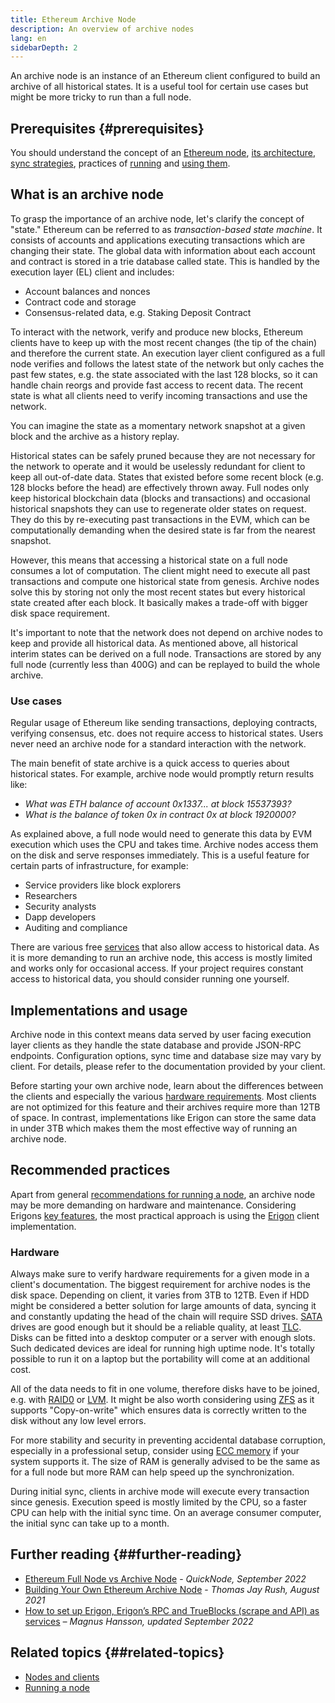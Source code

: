 ```yaml
---
title: Ethereum Archive Node
description: An overview of archive nodes
lang: en
sidebarDepth: 2
---
```


An archive node is an instance of an Ethereum client configured to build an archive of all historical states. It is a useful tool for certain use cases but might be more tricky to run than a full node.

## Prerequisites \{#prerequisites}

You should understand the concept of an [Ethereum node](/developers/docs/nodes-and-clients/), [its architecture](/developers/docs/nodes-and-clients/node-architecture/), [sync strategies](/developers/docs/nodes-and-clients/#sync-modes), practices of [running](/developers/docs/nodes-and-clients/run-a-node/) and [using them](/developers/docs/apis/json-rpc/).

## What is an archive node

To grasp the importance of an archive node, let's clarify the concept of "state." Ethereum can be referred to as _transaction-based state machine_. It consists of accounts and applications executing transactions which are changing their state. The global data with information about each account and contract is stored in a trie database called state. This is handled by the execution layer (EL) client and includes:

- Account balances and nonces
- Contract code and storage
- Consensus-related data, e.g. Staking Deposit Contract

To interact with the network, verify and produce new blocks, Ethereum clients have to keep up with the most recent changes (the tip of the chain) and therefore the current state. An execution layer client configured as a full node verifies and follows the latest state of the network but only caches the past few states, e.g. the state associated with the last 128 blocks, so it can handle chain reorgs and provide fast access to recent data. The recent state is what all clients need to verify incoming transactions and use the network.

You can imagine the state as a momentary network snapshot at a given block and the archive as a history replay.

Historical states can be safely pruned because they are not necessary for the network to operate and it would be uselessly redundant for client to keep all out-of-date data. States that existed before some recent block (e.g. 128 blocks before the head) are effectively thrown away. Full nodes only keep historical blockchain data (blocks and transactions) and occasional historical snapshots they can use to regenerate older states on request. They do this by re-executing past transactions in the EVM, which can be computationally demanding when the desired state is far from the nearest snapshot.

However, this means that accessing a historical state on a full node consumes a lot of computation. The client might need to execute all past transactions and compute one historical state from genesis. Archive nodes solve this by storing not only the most recent states but every historical state created after each block. It basically makes a trade-off with bigger disk space requirement.

It's important to note that the network does not depend on archive nodes to keep and provide all historical data. As mentioned above, all historical interim states can be derived on a full node. Transactions are stored by any full node (currently less than 400G) and can be replayed to build the whole archive.

### Use cases

Regular usage of Ethereum like sending transactions, deploying contracts, verifying consensus, etc. does not require access to historical states. Users never need an archive node for a standard interaction with the network.

The main benefit of state archive is a quick access to queries about historical states. For example, archive node would promptly return results like:

- _What was ETH balance of account 0x1337... at block 15537393?_
- _What is the balance of token 0x in contract 0x at block 1920000?_

As explained above, a full node would need to generate this data by EVM execution which uses the CPU and takes time. Archive nodes access them on the disk and serve responses immediately. This is a useful feature for certain parts of infrastructure, for example:

- Service providers like block explorers
- Researchers
- Security analysts
- Dapp developers
- Auditing and compliance

There are various free [services](/developers/docs/nodes-and-clients/nodes-as-a-service/) that also allow access to historical data. As it is more demanding to run an archive node, this access is mostly limited and works only for occasional access. If your project requires constant access to historical data, you should consider running one yourself.

## Implementations and usage

Archive node in this context means data served by user facing execution layer clients as they handle the state database and provide JSON-RPC endpoints. Configuration options, sync time and database size may vary by client. For details, please refer to the documentation provided by your client.

Before starting your own archive node, learn about the differences between the clients and especially the various [hardware requirements](/developers/docs/nodes-and-clients/run-a-node/#requirements). Most clients are not optimized for this feature and their archives require more than 12TB of space. In contrast, implementations like Erigon can store the same data in under 3TB which makes them the most effective way of running an archive node.

## Recommended practices

Apart from general [recommendations for running a node](/developers/docs/nodes-and-clients/run-a-node/), an archive node may be more demanding on hardware and maintenance. Considering Erigons [key features](https://github.com/ledgerwatch/erigon#key-features), the most practical approach is using the [Erigon](/developers/docs/nodes-and-clients/#erigon) client implementation.

### Hardware

Always make sure to verify hardware requirements for a given mode in a client's documentation.
The biggest requirement for archive nodes is the disk space. Depending on client, it varies from 3TB to 12TB. Even if HDD might be considered a better solution for large amounts of data, syncing it and constantly updating the head of the chain will require SSD drives. [SATA](https://www.cleverfiles.com/help/sata-hard-drive.html) drives are good enough but it should be a reliable quality, at least [TLC](https://blog.synology.com/tlc-vs-qlc-ssds-what-are-the-differences). Disks can be fitted into a desktop computer or a server with enough slots. Such dedicated devices are ideal for running high uptime node. It's totally possible to run it on a laptop but the portability will come at an additional cost.

All of the data needs to fit in one volume, therefore disks have to be joined, e.g. with [RAID0](https://en.wikipedia.org/wiki/Standard_RAID_levels#RAID_0) or [LVM](https://web.mit.edu/rhel-doc/5/RHEL-5-manual/Deployment_Guide-en-US/ch-lvm.html). It might be also worth considering using [ZFS](https://en.wikipedia.org/wiki/ZFS) as it supports "Copy-on-write" which ensures data is correctly written to the disk without any low level errors.

For more stability and security in preventing accidental database corruption, especially in a professional setup, consider using [ECC memory](https://en.wikipedia.org/wiki/ECC_memory) if your system supports it. The size of RAM is generally advised to be the same as for a full node but more RAM can help speed up the synchronization.

During initial sync, clients in archive mode will execute every transaction since genesis. Execution speed is mostly limited by the CPU, so a faster CPU can help with the initial sync time. On an average consumer computer, the initial sync can take up to a month.

## Further reading \{##further-reading}

- [Ethereum Full Node vs Archive Node](https://www.quicknode.com/guides/infrastructure/ethereum-full-node-vs-archive-node) - _QuickNode, September 2022_
- [Building Your Own Ethereum Archive Node](https://tjayrush.medium.com/building-your-own-ethereum-archive-node-72c014affc09) - _Thomas Jay Rush, August 2021_
- [How to set up Erigon, Erigon’s RPC and TrueBlocks (scrape and API) as services](https://magnushansson.xyz/blog_posts/crypto_defi/2022-01-10-Erigon-Trueblocks) _– Magnus Hansson, updated September 2022_

## Related topics \{##related-topics}

- [Nodes and clients](/developers/docs/nodes-and-clients/)
- [Running a node](/developers/docs/nodes-and-clients/run-a-node/)
